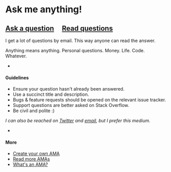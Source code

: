 # Ask me anything!

## [Ask a question](https://github.com/benoror/ama/issues/new) &nbsp;&nbsp;&nbsp; [Read questions](https://github.com/benoror/ama/issues?utf8=%E2%9C%93&q=is%3Aissue)

I get a lot of questions by email. This way anyone can read the answer.

Anything means anything. Personal questions. Money. Life. Code. Whatever.

-

#### Guidelines

- Ensure your question hasn't already been answered.
- Use a succinct title and description.
- Bugs & feature requests should be opened on the relevant issue tracker.
- Support questions are better asked on Stack Overflow.
- Be civil and polite :)

*I can also be reached on [Twitter](https://twitter.com/benoror) and [email](mailto:benoror@gmail.com), but I prefer this medium.*

-

#### More

- [Create your own AMA](https://github.com/sindresorhus/ama/fork)
- [Read more AMAs](https://github.com/sindresorhus/amas)
- [What's an AMA?](https://en.wikipedia.org/wiki/Reddit#IAmA_and_AMA)
